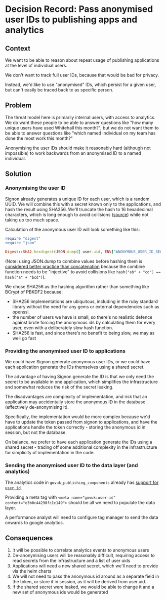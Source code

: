 # Decision Record: Pass anonymised user IDs to publishing apps and analytics

## Context

We want to be able to reason about repeat usage of publishing applications at the level of individual users.

We don't want to track full user IDs, because that would be bad for privacy.

Instead, we'd like to use "anonymised" IDs, which persist for a given user, but can't easily be traced back to
as specific person.

## Problem

The threat model here is primarily internal users, with access to analytics. We do want these people to be able
to answer questions like "how many unique users have used Whitehall this month?", but we do not want them to be able
to answer questions like "which named individual on my team has done the most work this month?"

Anonymising the user IDs should make it reasonably hard (although not impossible) to work backwards from an anonymised
ID to a named individual.

## Solution

### Anonymising the user ID

Signon already generates a unique ID for each user, which is a random UUID. We will combine this with a secret known
only to the applications, and hash the result using SHA256. We'll truncate the hash to 16 hexadecimal characters, which
is long enough to avoid collisions ([source](https://github.com/alphagov/signon/pull/3983#discussion_r2284680904))
while not taking up too much space.

Calculation of the anonymous user ID will look something like this:

```ruby
require "digest"
require "json"

Digest::SHA2.hexdigest(JSON.dump([ user.uid, ENV["ANONYMOUS_USER_ID_SECRET"] ]))[..16]
```
(Note: using JSON.dump to combine values before hashing them is [considered better practice than concatenation](https://jameshfisher.com/2018/01/09/how-to-hash-multiple-values/)
because the combine function needs to be "injective" to avoid collisions like `hash("ab" + "cd") == hash("a" + "bcd")`).

We chose SHA256 as the hashing algorithm rather than something like BCrypt of PBKDF2 because:

- SHA256 implementations are ubiquitous, including in the ruby standard library without the need for any gems or
  external dependencies such as openssl.
- the number of users we have is small, so there's no realistic defence against brute forcing the anonymous ids by
  calculating them for every user, even with a deliberately slow hash function.
- SHA256 is fast, and since there's no benefit to being slow, we may as well go fast

### Providing the anonymised user ID to applications

We could have Signon generate anonymous user IDs, or we could have each application generate the IDs themselves using a
shared secret.

The advantage of having Signon generate the ID is that we only need the secret to be available in one application, which
simplifies the infrastructure and somewhat reduces the risk of the secret leaking.

The disadvantages are complexity of implementation, and risk that an application may accidentally store the anonymous ID
in the database (effectively de-anonymising it).

Specifically, the implementation would be more complex because we'd have to update the token passed from signon to
applications, and have the applications handle the token correctly - storing the anonymous id in session, but not the
database.

On balance, we prefer to have each application generate the IDs using a shared secret - trading off some additional
complexity in the infrastructure for simplicity of implementation in the code.

### Sending the anonymised user ID to the data layer (and analytics)

The analytics code in `govuk_publishing_components` already has
[support for `user_id`](https://github.com/alphagov/govuk_publishing_components/blob/main/app/assets/javascripts/govuk_publishing_components/analytics-ga4/ga4-page-views.js#L75).

Providing a meta tag with `<meta name="govuk:user-id" content="e3b0c44298fc1c149">` should be all we need to populate
the data layer.

A performance analyst will need to configure tag manager to send the data onwards to google analytics.

## Consequences

1. It will be possible to correlate analytics events to anonymous users
2. De-anonymising users will be reasonably difficult, requiring access to read secrets from the infrastructure and a
   list of user uids
3. Applications will need a new shared secret, which we'll need to provide via the helm charts
4. We will not need to pass the anonymous id around as a separate field in the token, or store it in session, as it will
   be derived from user.uid.
5. If the shared secret were leaked, we would be able to change it and a new set of anonymous ids would be generated

